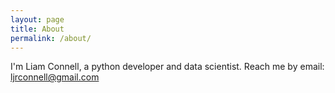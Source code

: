 ```yaml
---
layout: page
title: About
permalink: /about/
---
```


I'm Liam Connell, a python developer and data scientist. Reach me by email: [ljrconnell@gmail.com](mailto:ljrconnell@gmail.com)
